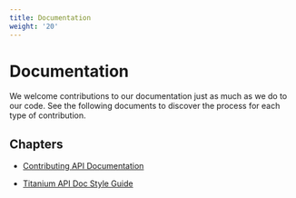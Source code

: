 ```yaml
---
title: Documentation
weight: '20'
---
```


# Documentation

We welcome contributions to our documentation just as much as we do to our code. See the following documents to discover the process for each type of contribution.

## Chapters

* [Contributing API Documentation](/guide/Titanium_SDK/Titanium_SDK_Guide/Contributing_to_Titanium/Documentation/Contributing_API_Documentation/)

* [Titanium API Doc Style Guide](/guide/Titanium_SDK/Titanium_SDK_Guide/Contributing_to_Titanium/Documentation/Titanium_API_Doc_Style_Guide/)
